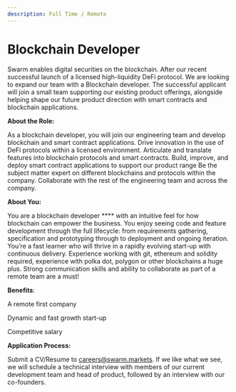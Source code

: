 ```yaml
---
description: Full Time / Remote
---
```


# Blockchain Developer

Swarm enables digital securities on the blockchain. After our recent successful launch of a licensed high-liquidity DeFi protocol. We are looking to expand our team with a Blockchain developer. The successful applicant will join a small team supporting our existing product offerings, alongside helping shape our future product direction with smart contracts and blockchain applications.

**About the Role:**

As a blockchain developer, you will join our engineering team and develop blockchain and smart contract applications. Drive innovation in the use of DeFi protocols within a licensed environment. Articulate and translate features into blockchain protocols and smart contracts. Build, improve, and deploy smart contract applications to support our product range Be the subject matter expert on different blockchains and protocols within the company. Collaborate with the rest of the engineering team and across the company.

**About You:**

You are a blockchain developer \*\*\*\* with an intuitive feel for how blockchain can empower the business. You enjoy seeing code and feature development through the full lifecycle: from requirements gathering, specification and prototyping through to deployment and ongoing iteration. You’re a fast learner who will thrive in a rapidly evolving start-up with continuous delivery. Experience working with git, ethereum and solidity required, experience with polka dot, polygon or other blockchains a huge plus. Strong communication skills and ability to collaborate as part of a remote team are a must!

**Benefits**:

A remote first company

Dynamic and fast growth start-up

Competitive salary

**Application Process:**

Submit a CV/Resume to [careers@swarm.markets](mailto:careers@swarm.com). If we like what we see, we will schedule a technical interview with members of our current development team and head of product, followed by an interview with our co-founders.
